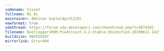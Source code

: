 ```yaml
---
codename: tissot
fullname: Mi A1
maintainer: Abhinav Gupta(Agrd1129)
newformat: true
xdathread: https://forum.xda-developers.com/showthread.php?t=3874582
filename: BootleggersROM-Pie4tissot.4.2-Stable-Shishufied-20190611-142502.zip
buildsize: 984559287
mirrorlink: Error404
---
```

